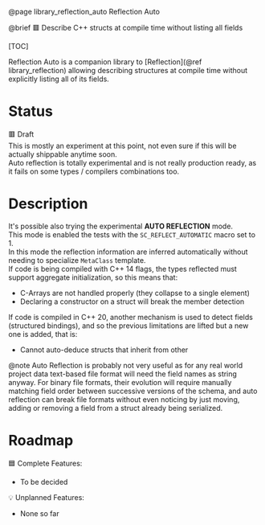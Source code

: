 @page library_reflection_auto Reflection Auto

@brief 🟥 Describe C++ structs at compile time without listing all fields

[TOC]

Reflection Auto is a companion library to [Reflection](@ref library_reflection) allowing describing structures at compile time without explicitly listing all of its fields.

# Status

🟥 Draft  
This is mostly an experiment at this point, not even sure if this will be actually shippable anytime soon.  
Auto reflection is totally experimental and is not really production ready, as it fails on some types / compilers combinations too.


# Description
It's possible also trying the experimental **AUTO REFLECTION** mode.  
This mode is enabled the tests with the `SC_REFLECT_AUTOMATIC` macro set to 1.  
In this mode the reflection information are inferred automatically without needing to specialize `MetaClass` template.  
If code is being compiled with C++ 14 flags, the types reflected must support aggregate initialization, so this means that:
- C-Arrays are not handled properly (they collapse to a single element)
- Declaring a constructor on a struct will break the member detection

If code is compiled in C++ 20, another mechanism is used to detect fields (structured bindings), and so the previous limitations are lifted but a new one is added, that is:
- Cannot auto-deduce structs that inherit from other

@note Auto Reflection is probably not very useful as for any real world project data text-based file format will need the field names as string anyway. 
For binary file formats, their evolution will require manually matching field order between successive versions of the schema, and auto reflection can break file formats without even noticing by just moving, adding or removing a field from a struct already being serialized.

# Roadmap

🟦 Complete Features:
- To be decided

💡 Unplanned Features:
- None so far
